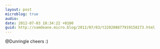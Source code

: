 ```yaml
---
layout: post
microblog: true
audio: 
date: 2012-07-03 18:34:22 +0100
guid: http://samdeane.micro.blog/2012/07/03/t220208877919158273.html
---
```

@Dunringle cheers :)
